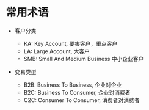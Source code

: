 # 常用术语

- 客户分类
  - KA: Key Account, 要害客户，重点客户
  - LA: Large Account, 大客户
  - SMB: Small And Medium Business 中小企业客户



- 交易类型
  - B2B: Business To Business, 企业对企业
  - B2C: Business To Consumer, 企业对消费者
  - C2C: Consumer To Consumer, 消费者对消费者
